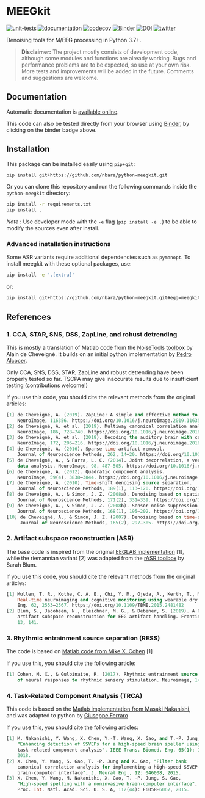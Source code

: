 # MEEGkit

[![unit-tests](https://github.com/nbara/python-meegkit/workflows/unit-tests/badge.svg?style=flat)](https://github.com/nbara/python-meegkit/actions?workflow=unit-tests)
[![documentation](https://img.shields.io/travis/nbara/python-meegkit.svg?label=documentation&logo=travis)](https://www.travis-ci.com/github/nbara/python-meegkit)
[![codecov](https://codecov.io/gh/nbara/python-meegkit/branch/master/graph/badge.svg)](https://codecov.io/gh/nbara/python-meegkit)
[![Binder](https://mybinder.org/badge_logo.svg)](https://mybinder.org/v2/gh/nbara/python-meegkit/master)
[![DOI](https://zenodo.org/badge/117451752.svg)](https://zenodo.org/badge/latestdoi/117451752)
[![twitter](https://img.shields.io/twitter/follow/lebababa?label=Twitter&style=flat&logo=Twitter)](https://twitter.com/intent/follow?screen_name=lebababa)

Denoising tools for M/EEG processing in Python 3.7+.

> **Disclaimer:** The project mostly consists of development code, although some modules and functions are already working. Bugs and performance problems are to be expected, so use at your own risk. More tests and improvements will be added in the future. Comments and suggestions are welcome.

## Documentation

Automatic documentation is [available online](https://nbara.github.io/python-meegkit/).

This code can also be tested directly from your browser using [Binder](https://mybinder.org), by clicking on the binder badge above.

## Installation

This package can be installed easily using `pip+git`:

```bash
pip install git+https://github.com/nbara/python-meegkit.git
```

Or you can clone this repository and run the following commands inside the `python-meegkit` directory:

```bash
pip install -r requirements.txt
pip install .
```

*Note* : Use developer mode with the `-e` flag (`pip install -e .`) to be able to modify the sources even after install.

### Advanced installation instructions

Some ASR variants require additional dependencies such as `pymanopt`. To install meegkit with these optional packages, use:

```bash
pip install -e '.[extra]'
```

or:

```bash
pip install git+https://github.com/nbara/python-meegkit.git#egg=meegkit[extra]
```

## References

### 1. CCA, STAR, SNS, DSS, ZapLine, and robust detrending

This is mostly a translation of Matlab code from the [NoiseTools toolbox](http://audition.ens.fr/adc/NoiseTools/) by Alain de Cheveigné. It builds on an initial python implementation by [Pedro Alcocer](https://github.com/pealco).

Only CCA, SNS, DSS, STAR, ZapLine and robust detrending have been properly tested so far. TSCPA may give inaccurate results due to insufficient testing (contributions welcome!)

If you use this code, you should cite the relevant methods from the original articles:

```sql
[1] de Cheveigné, A. (2019). ZapLine: A simple and effective method to remove power line artifacts.
    NeuroImage, 116356. https://doi.org/10.1016/j.neuroimage.2019.116356
[2] de Cheveigné, A. et al. (2019). Multiway canonical correlation analysis of brain data.
    NeuroImage, 186, 728–740. https://doi.org/10.1016/j.neuroimage.2018.11.026
[3] de Cheveigné, A. et al. (2018). Decoding the auditory brain with canonical component analysis.
    NeuroImage, 172, 206–216. https://doi.org/10.1016/j.neuroimage.2018.01.033
[4] de Cheveigné, A. (2016). Sparse time artifact removal.
    Journal of Neuroscience Methods, 262, 14–20. https://doi.org/10.1016/j.jneumeth.2016.01.005
[5] de Cheveigné, A., & Parra, L. C. (2014). Joint decorrelation, a versatile tool for multichannel
    data analysis. NeuroImage, 98, 487–505. https://doi.org/10.1016/j.neuroimage.2014.05.068
[6] de Cheveigné, A. (2012). Quadratic component analysis.
    NeuroImage, 59(4), 3838–3844. https://doi.org/10.1016/j.neuroimage.2011.10.084
[7] de Cheveigné, A. (2010). Time-shift denoising source separation.
    Journal of Neuroscience Methods, 189(1), 113–120. https://doi.org/10.1016/j.jneumeth.2010.03.002
[8] de Cheveigné, A., & Simon, J. Z. (2008a). Denoising based on spatial filtering.
    Journal of Neuroscience Methods, 171(2), 331–339. https://doi.org/10.1016/j.jneumeth.2008.03.015
[9] de Cheveigné, A., & Simon, J. Z. (2008b). Sensor noise suppression.
    Journal of Neuroscience Methods, 168(1), 195–202. https://doi.org/10.1016/j.jneumeth.2007.09.012
[10] de Cheveigné, A., & Simon, J. Z. (2007). Denoising based on time-shift PCA.
     Journal of Neuroscience Methods, 165(2), 297–305. https://doi.org/10.1016/j.jneumeth.2007.06.003

```

### 2. Artifact subspace reconstruction (ASR)

The base code is inspired from the original [EEGLAB inplementation](https://github.com/sccn/clean_rawdata) [1], while the riemannian variant [2] was adapted from the [rASR toolbox](https://github.com/s4rify/rASRMatlab) by Sarah Blum.

If you use this code, you should cite the relevant methods from the original articles:

```sql
[1] Mullen, T. R., Kothe, C. A. E., Chi, Y. M., Ojeda, A., Kerth, T., Makeig, S., et al. (2015).
    Real-time neuroimaging and cognitive monitoring using wearable dry EEG. IEEE Trans. Bio-Med.
    Eng. 62, 2553–2567. https://doi.org/10.1109/TBME.2015.2481482
[2] Blum, S., Jacobsen, N., Bleichner, M. G., & Debener, S. (2019). A Riemannian modification of
    artifact subspace reconstruction for EEG artifact handling. Frontiers in human neuroscience,
    13, 141.
```

### 3. Rhythmic entrainment source separation (RESS)

The code is based on [Matlab code from Mike X. Cohen](https://mikexcohen.com/data/) [1]

If you use this, you should cite the following article:

```sql
[1] Cohen, M. X., & Gulbinaite, R. (2017). Rhythmic entrainment source separation: Optimizing analyses
    of neural responses to rhythmic sensory stimulation. Neuroimage, 147, 43-56.
```

### 4. Task-Related Component Analysis (TRCA)

This code is based on the [Matlab implementation from Masaki Nakanishi](https://github.com/mnakanishi/TRCA-SSVEP), and was adapted to python by [Giuseppe Ferraro](mailto:giuseppe.ferraro@isae-supaero.fr)

If you use this, you should cite the following articles:

```sql
[1] M. Nakanishi, Y. Wang, X. Chen, Y.-T. Wang, X. Gao, and T.-P. Jung,
    "Enhancing detection of SSVEPs for a high-speed brain speller using
    task-related component analysis", IEEE Trans. Biomed. Eng, 65(1): 104-112,
    2018.
[2] X. Chen, Y. Wang, S. Gao, T. -P. Jung and X. Gao, "Filter bank
    canonical correlation analysis for implementing a high-speed SSVEP-based
    brain-computer interface", J. Neural Eng., 12: 046008, 2015.
[3] X. Chen, Y. Wang, M. Nakanishi, X. Gao, T. -P. Jung, S. Gao,
    "High-speed spelling with a noninvasive brain-computer interface",
    Proc. Int. Natl. Acad. Sci. U. S. A, 112(44): E6058-6067, 2015.
```
